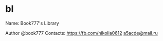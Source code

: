 # bl

Name: Book777's Library

Author @book777
Contacts:
  https://fb.com/nikolia0612
  a5acde@mail.ru
